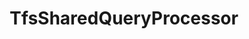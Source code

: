 ---
optionsClassName: TfsSharedQueryProcessorOptions
optionsClassFullName: MigrationTools.Processors.TfsSharedQueryProcessorOptions
configurationSamples:
- name: defaults
  description: 
  code: >-
    {
      "MigrationTools": {
        "ProcessorDefaults": {
          "TfsSharedQueryProcessor": []
        }
      }
    }
  sampleFor: MigrationTools.Processors.TfsSharedQueryProcessorOptions
- name: sample
  description: 
  code: >-
    {
      "MigrationTools": {
        "ProcessorDefaults": {
          "TfsSharedQueryProcessor": []
        }
      }
    }
  sampleFor: MigrationTools.Processors.TfsSharedQueryProcessorOptions
- name: classic
  description: 
  code: >-
    {
      "$type": "TfsSharedQueryProcessorOptions",
      "Enabled": false,
      "PrefixProjectToNodes": false,
      "SharedFolderName": "Shared Queries",
      "SourceToTargetFieldMappings": null,
      "Enrichers": null,
      "ProcessorEnrichers": null,
      "SourceName": null,
      "TargetName": null,
      "RefName": null
    }
  sampleFor: MigrationTools.Processors.TfsSharedQueryProcessorOptions
description: The TfsSharedQueryProcessor enabled you to migrate queries from one locatio nto another.
className: TfsSharedQueryProcessor
typeName: Processors
architecture: 
options:
- parameterName: Enabled
  type: Boolean
  description: If set to `true` then the processor will run. Set to `false` and the processor will not run.
  defaultValue: missng XML code comments
- parameterName: Enrichers
  type: List
  description: A list of enrichers that can augment the proccessing of the data
  defaultValue: missng XML code comments
- parameterName: PrefixProjectToNodes
  type: Boolean
  description: Do we add the source project name into the folder path
  defaultValue: false
- parameterName: ProcessorEnrichers
  type: List
  description: List of Enrichers that can be used to add more features to this processor. Only works with Native Processors and not legacy Processors.
  defaultValue: missng XML code comments
- parameterName: RefName
  type: String
  description: '`Refname` will be used in the future to allow for using named Options without the need to copy all of the options.'
  defaultValue: missng XML code comments
- parameterName: SharedFolderName
  type: String
  description: The name of the shared folder, made a parameter incase it every needs to be edited
  defaultValue: Shared Queries
- parameterName: SourceName
  type: String
  description: missng XML code comments
  defaultValue: missng XML code comments
- parameterName: SourceToTargetFieldMappings
  type: Dictionary
  description: Mapping of the source to the target
  defaultValue: missng XML code comments
- parameterName: TargetName
  type: String
  description: missng XML code comments
  defaultValue: missng XML code comments
status: Beta
processingTarget: Queries
classFile: /src/MigrationTools.Clients.AzureDevops.ObjectModel/Processors/TfsSharedQueryProcessor.cs
optionsClassFile: /src/MigrationTools.Clients.AzureDevops.ObjectModel/Processors/TfsSharedQueryProcessorOptions.cs

redirectFrom:
- /Reference/Processors/TfsSharedQueryProcessorOptions/
layout: reference
toc: true
permalink: /Reference/Processors/TfsSharedQueryProcessor/
title: TfsSharedQueryProcessor
categories:
- Processors
- 
topics:
- topic: notes
  path: /docs/Reference/Processors/TfsSharedQueryProcessor-notes.md
  exists: false
  markdown: ''
- topic: introduction
  path: /docs/Reference/Processors/TfsSharedQueryProcessor-introduction.md
  exists: false
  markdown: ''

---